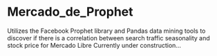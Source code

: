# Mercado_de_Prophet
Utilizes the Facebook Prophet library and Pandas data mining tools to discover if there is a correlation between search traffic seasonality and stock price for Mercado Libre
Currently under construction...
